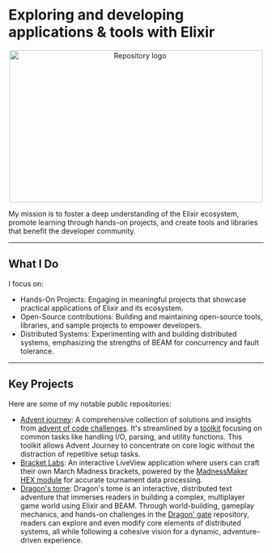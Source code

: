 <h1 align="left">
    Exploring and developing applications & tools with Elixir
</h1>

<p align="center">
  <img src="https://github.com/user-attachments/assets/9ad650a1-5a9b-42ee-8b2c-c57b7e1d3862" alt="Repository logo" width="500" height="300">
</p>


<p align="left">
  My mission is to foster a deep understanding of the Elixir ecosystem, promote learning through hands-on projects, and create tools and libraries that benefit the developer community.
</p>

---

## What I Do

I focus on:

- Hands-On Projects: Engaging in meaningful projects that showcase practical applications of Elixir and its ecosystem.
- Open-Source contributions: Building and maintaining open-source tools, libraries, and sample projects to empower developers.
- Distributed Systems: Experimenting with and building distributed systems, emphasizing the strengths of BEAM for concurrency and fault tolerance.

---

## Key Projects

Here are some of my notable public repositories:

- [Advent journey](https://github.com/Elixir-journey/advent-journey): A comprehensive collection of solutions and insights from [advent of code challenges](https://adventofcode.com). It's streamlined by a [toolkit](https://github.com/Elixir-journey/advent-toolkit) focusing on common tasks like handling I/O, parsing, and utility functions. This toolkit allows Advent Journey to concentrate on core logic without the distraction of repetitive setup tasks.
- [Bracket Labs](https://github.com/Elixir-journey/bracket-labs): An interactive LiveView application where users can craft their own March Madness brackets, powered by the [MadnessMaker HEX module](https://github.com/Elixir-journey/madness-maker) for accurate tournament data processing.
- [Dragon's tome](https://github.com/Elixir-journey/dragons-tome): Dragon's tome is an interactive, distributed text adventure that immerses readers in building a complex, multiplayer game world using Elixir and BEAM. Through world-building, gameplay mechanics, and hands-on challenges in the [Dragon' gate](https://github.com/Elixir-journey/dragons-gate) repository, readers can explore and even modify core elements of distributed systems, all while following a cohesive vision for a dynamic, adventure-driven experience.
